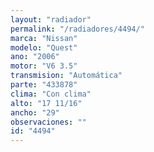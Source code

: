 ```yaml
---
layout: "radiador"
permalink: "/radiadores/4494/"
marca: "Nissan"
modelo: "Quest"
ano: "2006"
motor: "V6 3.5"
transmision: "Automática"
parte: "433878"
clima: "Con clima"
alto: "17 11/16"
ancho: "29"
observaciones: ""
id: "4494"
---
```


